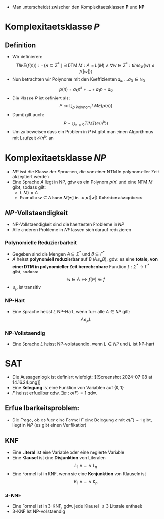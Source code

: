 - Man unterscheidet zwischen den Komplexitaetsklassen **P** und **NP**
# Komplexitaetsklasse $P$
## Definition
- Wir definieren:
$$TIME(f(n)):- \{A \subseteq \Sigma^*\mid \exists \text{ DTM } M: A = L(M) \land \forall w \in \Sigma^*: time_M(w) \le f(|w|)\}$$
- Nun betrachten wir Polynome mit den Koeffizienten $a_k, ... a_0 \in \mathbb N_0$
$$p(n)= a_kn^k + ...+ a_1n  +a_0  $$
- Die Klasse $P$ ist definiert als:
$$P:= \bigcup_{p \text{ Polynom}}TIME(p(n))$$
- Damit gilt auch: 
$$P = \bigcup_{k \ge 0} TIME (\mathcal O(n^k))$$
- Um zu beweisen dass ein Problem in $P$ ist gibt man einen Algorithmus mit Laufzeit $\mathcal O(n^k)$ an
# Komplexitaetsklasse $NP$
- $NP$ isst die Klasse der Sprachen, die von einer NTM In polynomieller Zeit akzeptiert werden
- Eine Sprache $A$ liegt in NP, gdw  es ein Polynom $p(n)$ und eine NTM $M$ gibt, sodass gilt:
	- $L(M)= A$
	- Fuer alle $w \in A$ kann $M[w]$ in $\le p(|w|)$ Schritten akzeptieren
## $NP$-Vollstaendigkeit
- NP-Vollstaendigkeit sind die haertesten Probleme in $NP$
- Alle anderen Probleme in $NP$ lassen sich darauf reduzieren
### Polynomielle Reduzierbarkeit
- Gegeben sind die Mengen $A \subseteq \Sigma^*$ und $B \subseteq \Gamma^*$ 
- $A$ heisst **polynomiell reduzierbar** auf $B$ ($A\le_p B$), gdw. es eine **totale, von einer DTM in polynomieller Zeit berechenbare** Funktion $f : \Sigma^* \to \Gamma^*$ gibt, sodass:
$$w \in A \Leftrightarrow f(w) \in f$$
- $\le_p$ ist transitiv
### NP-Hart
- Eine Sprache heisst $L$ NP-Hart, wenn fuer alle $A \in NP$ gilt:
$$A \le_p L$$
### NP-Vollstaendig
- Eine Sprache $L$ heisst NP-vollstaendig, wenn $L\in NP$ und $L$ ist NP-hart
# SAT
- Die Aussagenlogik ist definiert wiefolgt:
![[Screenshot 2024-07-08 at 14.16.24.png]]
- Eine **Belegung** ist eine Funktion von Variablen auf $\{0, 1\}$ 
- $F$ heisst erfuellbar gdw. $\exists \sigma: \sigma(F) = 1$ gdw. 
## Erfuellbarkeitsproblem: 
- Die Frage, ob es fuer eine Formel $F$ eine Belegung $\sigma$ mit $\sigma(F) = 1$ gibt, liegt in $NP$ (es gibt einen Verifikatior)

## KNF
- Eine **Literal** ist eine Variable oder eine negierte Variable
- Eine **Klausel** ist eine **Disjunktion** von Literalen
$$L_1\lor...\lor L_n$$
- Eine Formel ist in KNF, wenn sie eine **Konjunktion** von Klauseln ist
$$K_1\lor...\lor K_n$$
### 3-KNF
- Eine Formel ist in 3-KNF, gdw. jede Klausel $\le 3$ Literale enthaelt
- 3-KNF Ist NP-vollstaendig
